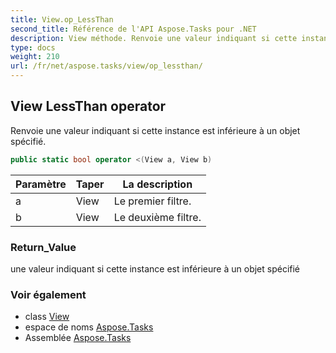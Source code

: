 ```yaml
---
title: View.op_LessThan
second_title: Référence de l'API Aspose.Tasks pour .NET
description: View méthode. Renvoie une valeur indiquant si cette instance est inférieure à un objet spécifié.
type: docs
weight: 210
url: /fr/net/aspose.tasks/view/op_lessthan/
---
```

## View LessThan operator

Renvoie une valeur indiquant si cette instance est inférieure à un objet spécifié.

```csharp
public static bool operator <(View a, View b)
```

| Paramètre | Taper | La description |
| --- | --- | --- |
| a | View | Le premier filtre. |
| b | View | Le deuxième filtre. |

### Return_Value

une valeur indiquant si cette instance est inférieure à un objet spécifié

### Voir également

* class [View](../)
* espace de noms [Aspose.Tasks](../../view/)
* Assemblée [Aspose.Tasks](../../../)


